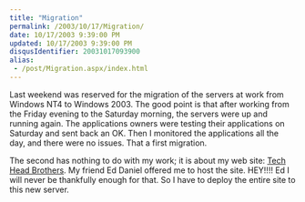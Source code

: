 ```yaml
---
title: "Migration"
permalink: /2003/10/17/Migration/
date: 10/17/2003 9:39:00 PM
updated: 10/17/2003 9:39:00 PM
disqusIdentifier: 20031017093900
alias:
 - /post/Migration.aspx/index.html
---
```

Last weekend was reserved for the migration of the servers at work from Windows NT4 to Windows 2003. The good point is that after working from the Friday evening to the Saturday morning, the servers were up and running again. The applications owners were testing their applications on Saturday and sent back an OK. Then I monitored the applications all the day, and there were no issues. That a first migration.

The second has nothing to do with my work; it is about my web site: [Tech Head Brothers](http://www.techheadbrothers.com/). My friend Ed Daniel offered me to host the site. HEY!!!! Ed I will never be thankfully enough for that. So I have to deploy the entire site to this new server.
